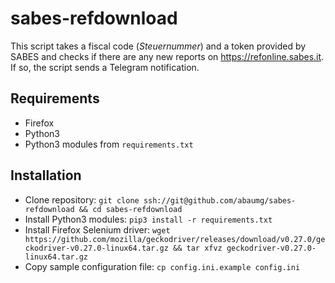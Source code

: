 # sabes-refdownload

This script takes a fiscal code (*Steuernummer*) and a token provided by SABES and checks if there are any new reports on https://refonline.sabes.it. If so, the script sends a Telegram notification.


## Requirements
- Firefox
- Python3
- Python3 modules from `requirements.txt`

## Installation
* Clone repository: `git clone ssh://git@github.com/abaumg/sabes-refdownload && cd sabes-refdownload`
* Install Python3 modules: `pip3 install -r requirements.txt`
* Install Firefox Selenium driver: `wget https://github.com/mozilla/geckodriver/releases/download/v0.27.0/geckodriver-v0.27.0-linux64.tar.gz && tar xfvz geckodriver-v0.27.0-linux64.tar.gz`
* Copy sample configuration file: `cp config.ini.example config.ini`